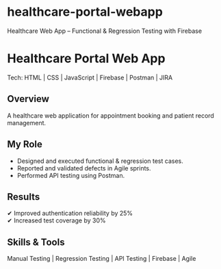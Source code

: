 # healthcare-portal-webapp
Healthcare Web App – Functional &amp; Regression Testing with Firebase
# Healthcare Portal Web App
Tech: HTML | CSS | JavaScript | Firebase | Postman | JIRA

## Overview
A healthcare web application for appointment booking and patient record management.

## My Role
- Designed and executed functional & regression test cases.
- Reported and validated defects in Agile sprints.
- Performed API testing using Postman.

## Results
✔ Improved authentication reliability by 25%  
✔ Increased test coverage by 30%

## Skills & Tools
Manual Testing | Regression Testing | API Testing | Firebase | Agile
